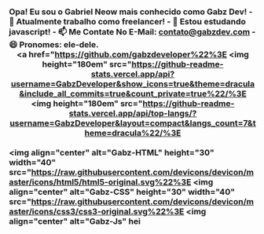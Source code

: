 ### Opa! Eu sou o Gabriel Neow mais conhecido como Gabz Dev!  - 🔭 Atualmente trabalho como freelancer! - 🌱 Estou estudando javascript! - 📫 Me Contate No E-Mail: contato@gabzdev.com - 😄 Pronomes: ele-dele.  <div align="center">   <a href="https://github.com/gabzdeveloper%22%3E   <img height="180em" src="https://github-readme-stats.vercel.app/api?username=GabzDeveloper&show_icons=true&theme=dracula&include_all_commits=true&count_private=true%22/%3E   <img height="180em" src="https://github-readme-stats.vercel.app/api/top-langs/?username=GabzDeveloper&layout=compact&langs_count=7&theme=dracula%22/%3E </div>      <div style="display: inline_block"><br>   <img align="center" alt="Gabz-HTML" height="30" width="40" src="https://raw.githubusercontent.com/devicons/devicon/master/icons/html5/html5-original.svg%22%3E   <img align="center" alt="Gabz-CSS" height="30" width="40" src="https://raw.githubusercontent.com/devicons/devicon/master/icons/css3/css3-original.svg%22%3E   <img align="center" alt="Gabz-Js" hei
